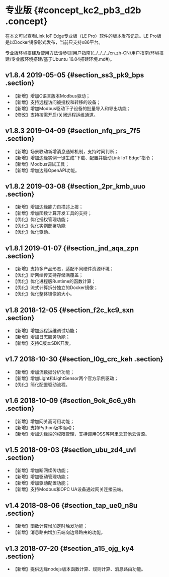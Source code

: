 # 专业版 {#concept_kc2_pb3_d2b .concept}

在本文可以查看Link IoT Edge专业版（LE Pro）软件的版本发布记录。LE Pro版是以Docker镜像形式发布，当前只支持x86平台。

专业版环境搭建及使用方法请参见[用户指南](../../../../cn.zh-CN/用户指南/环境搭建/专业版环境搭建/基于Ubuntu 16.04搭建环境.md#)。

## v1.8.4 2019-05-05 {#section_ss3_pk9_bps .section}

-   【新增】增加C语言版本Modbus驱动；
-   【新增】支持远程访问被授权和转移的设备；
-   【新增】增加Modbus驱动下子设备的批量导入和导出功能；
-   【修改】支持按需开启/关闭远程运维通道。

## v1.8.3 2019-04-09 {#section_nfq_prs_7f5 .section}

-   【新增】场景联动新增消息通知机制，支持时间判断；
-   【新增】增加边缘实例一键生成“下载、配置并启动Link IoT Edge”指令；
-   【新增】Modbus调试工具；
-   【新增】增加边缘OpenAPI功能。

## v1.8.2 2019-03-08 {#section_2pr_kmb_uuo .section}

-   【新增】增加边缘能力自描述上报；
-   【新增】增加函数计算开发工具的支持；
-   【优化】优化授权管理功能；
-   【优化】优化实例部署功能
-   【优化】优化驱动。

## v1.8.1 2019-01-07 {#section_jnd_aqa_zpn .section}

-   【新增】支持多产品形态，适配不同硬件资源环境；
-   【优化】断网续传支持存储满覆盖；
-   【优化】优化进程版Runtime的函数计算；
-   【优化】流式计算拆分独立的Docker镜像；
-   【优化】优化整体镜像的大小。

## v1.8 2018-12-05 {#section_f2c_kc9_sxn .section}

-   【新增】增加远程运维调试功能；
-   【新增】增加日志服务功能；
-   【新增】支持C版本SDK开发。

## v1.7 2018-10-30 {#section_l0g_crc_keh .section}

-   【新增】增加流数据分析功能；
-   【新增】增加Light和LightSensor两个官方示例驱动；
-   【优化】简化配置驱动流程。

## v1.6 2018-10-09 {#section_9ok_6c6_y8h .section}

-   【新增】增加网关高可用功能；
-   【新增】支持Python版本驱动；
-   【新增】增加边缘端的权限管理，支持调用OSS等阿里云其他云资源。

## v1.5 2018-09-03 {#section_ubu_zd4_uvl .section}

-   【新增】增加断网续传功能；
-   【新增】增加驱动管理功能；
-   【新增】增加驱动配置功能；
-   【新增】支持Modbus和OPC UA设备通过网关连接云端。

## v1.4 2018-08-06 {#section_tap_ue0_n8u .section}

-   【新增】函数计算增加定时触发功能；
-   【新增】消息路由增加云端向边缘路由的功能。

## v1.3 2018-07-20 {#section_a15_ojg_ky4 .section}

-   【新增】提供边缘nodejs版本函数计算、规则计算、消息路由功能。

